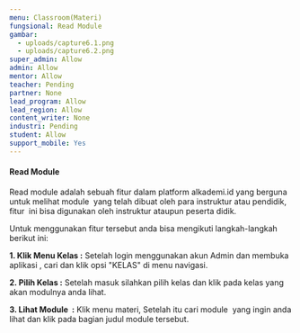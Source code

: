 ```yaml
---
menu: Classroom(Materi)
fungsional: Read Module
gambar:
  - uploads/capture6.1.png
  - uploads/capture6.2.png
super_admin: Allow
admin: Allow
mentor: Allow
teacher: Pending
partner: None
lead_program: Allow
lead_region: Allow
content_writer: None
industri: Pending
student: Allow
support_mobile: Yes
---
```

#### Read Module

Read module adalah sebuah fitur dalam platform alkademi.id yang berguna untuk melihat module  yang telah dibuat oleh para instruktur atau pendidik, fitur  ini bisa digunakan oleh instruktur ataupun peserta didik.

Untuk menggunakan fitur tersebut anda bisa mengikuti langkah-langkah berikut ini:

**1.﻿ Klik Menu Kelas :** Setelah login menggunakan akun Admin dan membuka aplikasi , cari dan klik opsi "KELAS" di menu navigasi.

**2﻿. Pilih Kelas :** Setelah masuk silahkan pilih kelas dan klik pada kelas yang akan modulnya anda lihat. 

**3. Lihat Module  :** Klik menu materi, Setelah itu cari module  yang ingin anda lihat dan klik pada bagian judul module tersebut.